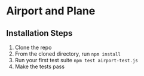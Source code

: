 # Airport and Plane

## Installation Steps

1. Clone the repo
2. From the cloned directory, run `npm install`
3. Run your first test suite `npm test airport-test.js` 
4. Make the tests pass